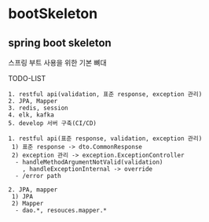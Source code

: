 # bootSkeleton
spring boot skeleton
---
스프링 부트 사용을 위한 기본 뼈대

TODO-LIST
```
1. restful api(validation, 표준 response, exception 관리)
2. JPA, Mapper
3. redis, session
4. elk, kafka
5. develop 서버 구축(CI/CD)
```
```
1. restful api(표준 response, validation, exception 관리)
 1) 표준 response -> dto.CommonResponse
 2) exception 관리 -> exception.ExceptionController
  - handleMethodArgumentNotValid(validation)
    , handleExceptionInternal -> override
  - /error path
```
```
2. JPA, mapper
 1) JPA
 2) Mapper
  - dao.*, resouces.mapper.*
```
